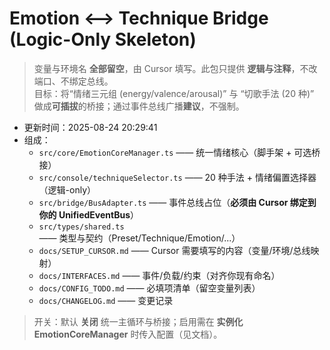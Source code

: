 # Emotion ⟷ Technique Bridge (Logic-Only Skeleton)

> 变量与环境名 **全部留空**，由 Cursor 填写。此包只提供 **逻辑与注释**，不改端口、不绑定总线。  
> 目标：将“情绪三元组 (energy/valence/arousal)” 与 “切歌手法 (20 种)” 做成**可插拔**的桥接；通过事件总线广播**建议**，不强制。

- 更新时间：2025-08-24 20:29:41
- 组成：
  - `src/core/EmotionCoreManager.ts` —— 统一情绪核心（脚手架 + 可选桥接）
  - `src/console/techniqueSelector.ts` —— 20 种手法 + 情绪偏置选择器（逻辑-only）
  - `src/bridge/BusAdapter.ts` —— 事件总线占位（**必须由 Cursor 绑定到你的 UnifiedEventBus**）
  - `src/types/shared.ts` —— 类型与契约（Preset/Technique/Emotion/...）
  - `docs/SETUP_CURSOR.md` —— Cursor 需要填写的内容（变量/环境/总线映射）
  - `docs/INTERFACES.md` —— 事件/负载/约束（对齐你现有命名）
  - `docs/CONFIG_TODO.md` —— 必填项清单（留空变量列表）
  - `docs/CHANGELOG.md` —— 变更记录

> 开关：默认 **关闭** 统一主循环与桥接；启用需在 **实例化 EmotionCoreManager** 时传入配置（见文档）。
